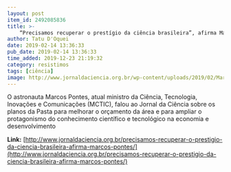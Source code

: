 ```yaml
---
layout: post
item_id: 2492085836
title: >-
    “Precisamos recuperar o prestígio da ciência brasileira”, afirma Marcos Pontes
author: Tatu D'Oquei
date: 2019-02-14 13:36:33
pub_date: 2019-02-14 13:36:33
time_added: 2019-12-23 21:19:32
category: resistimos
tags: [ciência]
image: http://www.jornaldaciencia.org.br/wp-content/uploads/2019/02/Marcos-Pontes-Foto-Bruno-Peres-MCTIC.jpg
---
```


O astronauta Marcos Pontes, atual ministro da Ciência, Tecnologia, Inovações e Comunicações (MCTIC), falou ao Jornal da Ciência sobre os planos da Pasta para melhorar o orçamento da área e para ampliar o protagonismo do conhecimento científico e tecnológico na economia e desenvolvimento

**Link:** [http://www.jornaldaciencia.org.br/precisamos-recuperar-o-prestigio-da-ciencia-brasileira-afirma-marcos-pontes/](http://www.jornaldaciencia.org.br/precisamos-recuperar-o-prestigio-da-ciencia-brasileira-afirma-marcos-pontes/)

